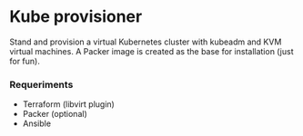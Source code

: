 # Kube provisioner

Stand and provision a virtual Kubernetes cluster with kubeadm and KVM virtual machines.
A Packer image is created as the base for installation (just for fun).


### Requeriments
- Terraform (libvirt plugin)
- Packer (optional)
- Ansible
